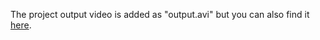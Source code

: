 The project output video is added as "output.avi" but you can also find it [here](https://youtu.be/EZj7Ytcbdqc).
